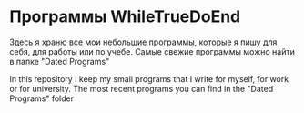 # Программы WhileTrueDoEnd
Здесь я храню все мои небольшие программы, которые я пишу для себя, для работы или по учебе.
Самые свежие программы можно найти в папке "Dated Programs"

In this repository I keep my small programs that I write for myself, for work or for university. 
The most recent programs you can find in the "Dated Programs" folder
